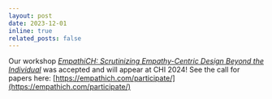 ```yaml
---
layout: post
date: 2023-12-01
inline: true
related_posts: false
---
```


Our workshop *[EmpathiCH: Scrutinizing Empathy-Centric Design Beyond the Individual](https://empathich.com/)* was accepted and will appear at CHI 2024! See the call for papers here: [https://empathich.com/participate/](https://empathich.com/participate/)